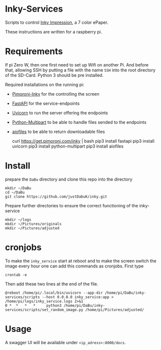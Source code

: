 # Inky-Services
Scripts to control [Inky Impression](https://shop.pimoroni.com/products/inky-impression), a 7 color ePaper.

These instructions are written for a raspberry pi.

# Requirements
If pi Zero W, then one first need to set up Wifi on another Pi.
And before that, allowing SSH by putting a file with the name `SSH` into the root directory of the SD-Card.
Python 3 should be pre installed.

Required installations on the running pi: 
- [Pimoroni-Inky](https://github.com/pimoroni/inky) for the controlling the screen
- [FastAPI](https://fastapi.tiangolo.com/) for the service-endpoints
- [Uvicorn](https://www.uvicorn.org/) to run the server offering the endpoints
- [Python-Multipart](https://pypi.org/project/python-multipart/) to be able to handle files sended to the endpoints
- [aiofiles](https://pypi.org/project/aiofiles/) to be able to return downloadable files


    curl https://get.pimoroni.com/inky | bash
    pip3 install fastapi
    pip3 install uvicorn
    pip3 install python-multipart
    pip3 install aiofiles

# Install
prepare the `DaBu` directory and clone this repo into the directory

    mkdir ~/DaBu
    cd ~/DaBu
    git clone https://github.com/justDabuK/inky.git

Prepare further directories to ensure the correct functioning of the inky-service

    mkdir ~/logs
    mkdir ~/Pictures/originals
    mkdir ~/Pictures/adjusted

# cronjobs
To make the `inky_service` start at reboot and to make the screen switch the image every hour one can add this commands as cronjobs. First type

    crontab -e

Then add these two lines at the end of the file.

    @reboot /home/pi/.local/bin/uvicorn --app-dir /home/pi/DaBu/inky-services/scripts --host 0.0.0.0 inky_service:app > /home/pi/logs/inky_service.logs 2>&1
    0 *  *   *   *     python3 /home/pi/DaBu/inky-services/scripts/set_random_image.py /home/pi/Pictures/adjusted/

# Usage
A swagger UI will be available under `<ip_adress>:8000/docs`.
